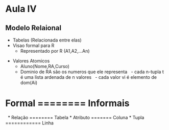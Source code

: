 # Aula IV

## Modelo Relaional
   * Tabelas (Relacionada entre elas)
   * Visao formal para R
     * Representado por R (A1,A2,...An)
   - Valores Atomicos
       - Aluno(Nome,RA,Curso)
       - Dominio de RA são os numeros que ele representa
   - cada n-tupla t é uma lista ardenada de n valores 
   - cada valor vi é elemento de dom(Ai)
   # Formal  ======== Informais
    * Relação  ======== Tabela
    * Atributo  ======= Coluna
    * Tupla ============ Linha  
    
